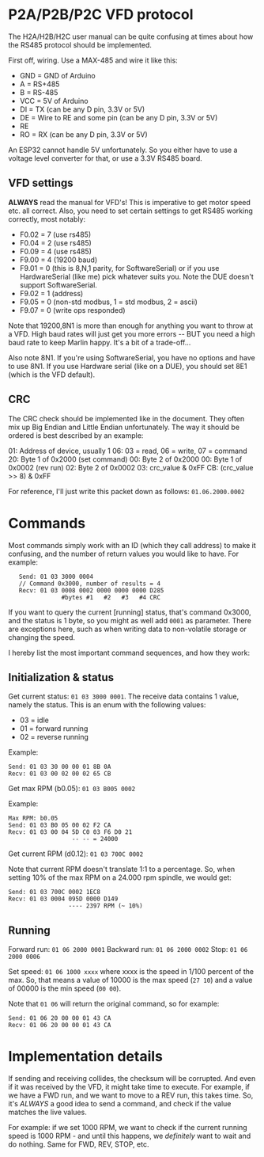 # P2A/P2B/P2C VFD protocol

The H2A/H2B/H2C user manual can be quite confusing at times about
how the RS485 protocol should be implemented.

First off, wiring. Use a MAX-485 and wire it like this:

- GND = GND of Arduino
- A = RS+485
- B = RS-485
- VCC = 5V of Arduino
- DI = TX (can be any D pin, 3.3V or 5V)
- DE = Wire to RE and some pin (can be any D pin, 3.3V or 5V)
- RE
- RO = RX (can be any D pin, 3.3V or 5V)

An ESP32 cannot handle 5V unfortunately. So you either have to use
a voltage level converter for that, or use a 3.3V RS485 board.

## VFD settings

**ALWAYS** read the manual for VFD's! This is imperative to
get motor speed etc. all correct. Also, you need to set
certain settings to get RS485 working correctly, most notably:

- F0.02 = 7 (use rs485)
- F0.04 = 2 (use rs485)
- F0.09 = 4 (use rs485)
- F9.00 = 4 (19200 baud)
- F9.01 = 0 (this is 8,N,1 parity, for SoftwareSerial) or if you use
  HardwareSerial (like me) pick whatever suits you. Note the DUE doesn't
  support SoftwareSerial.
- F9.02 = 1 (address)
- F9.05 = 0 (non-std modbus, 1 = std modbus, 2 = ascii)
- F9.07 = 0 (write ops responded)

Note that 19200,8N1 is more than enough for anything you want
to throw at a VFD. High baud rates will just get you more
errors -- BUT you need a high baud rate to keep Marlin happy.
It's a bit of a trade-off...

Also note 8N1. If you're using SoftwareSerial, you have no options
and have to use 8N1. If you use Hardware serial (like on a DUE),
you should set 8E1 (which is the VFD default).

## CRC

The CRC check should be implemented like in the document. They
often mix up Big Endian and Little Endian unfortunately. The way
it should be ordered is best described by an example:

 01:  Address of device, usually 1
 06:  03 = read, 06 = write, 07 = command
 20:  Byte 1 of 0x2000 (set command)
 00:  Byte 2 of 0x2000
 00:  Byte 1 of 0x0002 (rev run)
 02:  Byte 2 of 0x0002
 03:  crc_value & 0xFF
 CB:  (crc_value >> 8) & 0xFF

For reference, I'll just write this packet down as follows:
`01.06.2000.0002`

# Commands

Most commands simply work with an ID (which they call address)
to make it confusing, and the number of return values you would
like to have. For example:

       Send: 01 03 3000 0004
       // Command 0x3000, number of results = 4
       Recv: 01 03 0008 0002 0000 0000 0000 D285 
                   #bytes #1   #2   #3   #4 CRC

If you want to query the current [running] status, that's
command 0x3000, and the status is 1 byte, so you might as
well add `0001` as parameter. There are exceptions here,
such as when writing data to non-volatile storage or
changing the speed.

I hereby list the most important command sequences, and how
they work:

## Initialization & status

Get current status: `01 03 3000 0001`. The receive data
contains 1 value, namely the status. This is an enum with
the following values:

- 03 = idle
- 01 = forward running
- 02 = reverse running

Example:

    Send: 01 03 30 00 00 01 8B 0A 
    Recv: 01 03 00 02 00 02 65 CB 

Get max RPM (b0.05): `01 03 B005 0002`

Example:

    Max RPM: b0.05
    Send: 01 03 B0 05 00 02 F2 CA 
    Recv: 01 03 00 04 5D C0 03 F6 D0 21 
                      -- -- = 24000

Get current RPM (d0.12): `01 03 700C 0002`

Note that current RPM doesn't translate 1:1 to a percentage.
So, when setting 10% of the max RPM on a 24.000 rpm spindle,
we would get:

    Send: 01 03 700C 0002 1EC8 
    Recv: 01 03 0004 095D 0000 D149 
                     ---- 2397 RPM (~ 10%)

## Running

Forward run: `01 06 2000 0001`
Backward run: `01 06 2000 0002`
Stop: `01 06 2000 0006`

Set speed: `01 06 1000 xxxx`
where xxxx is the speed in 1/100 percent of the max. So,
that means a value of 10000 is the max speed (`27 10`)
and a value of 00000 is the min speed (`00 00`).

Note that `01 06` will return the original command, so
for example:

    Send: 01 06 20 00 00 01 43 CA 
    Recv: 01 06 20 00 00 01 43 CA 

# Implementation details

If sending and receiving collides, the checksum will be
corrupted. And even if it was received by the VFD, it might
take time to execute. For example, if we have a FWD run, and
we want to move to a REV run, this takes time. So, it's
*ALWAYS* a good idea to send a command, and check if the
value matches the live values.

For example: if we set 1000 RPM, we want to check if the
current running speed is 1000 RPM - and until this happens,
we *definitely* want to wait and do nothing. Same for FWD,
REV, STOP, etc.
